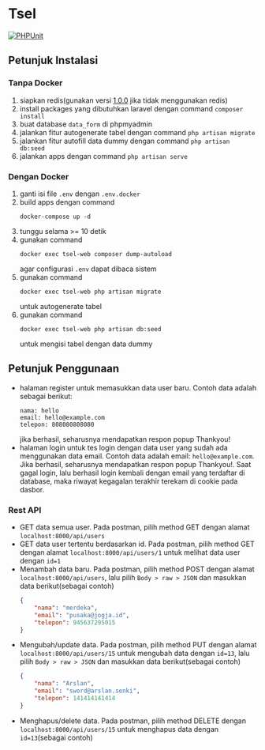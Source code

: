 # Tsel 
[![PHPUnit](https://github.com/dhanyn10/tsel-adver/actions/workflows/laravel.yml/badge.svg)](https://github.com/dhanyn10/tsel-adver/actions/workflows/laravel.yml)
## Petunjuk Instalasi
### Tanpa Docker

1. siapkan redis(gunakan versi [1.0.0](https://github.com/dhanyn10/tsel-adver/releases/tag/v1.0.0) jika tidak menggunakan redis)
2. install packages yang dibutuhkan laravel dengan command `composer install`
3. buat database `data_form` di phpmyadmin
4. jalankan fitur autogenerate tabel dengan command `php artisan migrate`
5. jalankan fitur autofill data dummy dengan command `php artisan db:seed`
6. jalankan apps dengan command `php artisan serve`

### Dengan Docker
1. ganti isi file `.env` dengan `.env.docker`
2. build apps dengan command 
    ```
    docker-compose up -d
    ```
3. tunggu selama >= 10 detik
4. gunakan command
    ```
    docker exec tsel-web composer dump-autoload
    ```
    agar configurasi `.env` dapat dibaca sistem
5. gunakan command
    ```
    docker exec tsel-web php artisan migrate
    ```
    untuk autogenerate tabel
6. gunakan command
    ```
    docker exec tsel-web php artisan db:seed
    ```
    untuk mengisi tabel dengan data dummy

## Petunjuk Penggunaan
- halaman register untuk memasukkan data user baru. Contoh data adalah sebagai berikut:
    ```
    nama: hello
    email: hello@example.com
    telepon: 808080808080
    ```
    jika berhasil, seharusnya mendapatkan respon popup Thankyou!
- halaman login untuk tes login dengan data user yang sudah ada menggunakan data email. Contoh data adalah email: `hello@example.com`. Jika berhasil, seharusnya mendapatkan respon popup Thankyou!. Saat gagal login, lalu berhasil login kembali dengan email yang terdaftar di database, maka riwayat kegagalan terakhir terekam di cookie pada dasbor.

### Rest API
- GET data semua user. Pada postman, pilih method GET dengan alamat `localhost:8000/api/users`
- GET data user tertentu berdasarkan id. Pada postman, pilih method GET dengan alamat `localhost:8000/api/users/1` untuk melihat data user dengan `id=1`
- Menambah data baru. Pada postman, pilih method POST dengan alamat `localhost:8000/api/users`, lalu pilih `Body > raw > JSON` dan masukkan data berikut(sebagai contoh)
    ```json
    {
        "nama": "merdeka",
        "email": "pusaka@jogja.id",
        "telepon": 945637295015
    }
    ```
- Mengubah/update data. Pada postman, pilih method PUT dengan alamat `localhost:8000/api/users/15` untuk mengubah data dengan `id=13`, lalu pilih `Body > raw > JSON` dan masukkan data berikut(sebagai contoh)
    ```json
    {
        "nama": "Arslan",
        "email": "sword@arslan.senki",
        "telepon": 141414141414
    }
    ```
- Menghapus/delete data. Pada postman, pilih method DELETE dengan `localhost:8000/api/users/15` untuk menghapus data dengan `id=13`(sebagai contoh)
